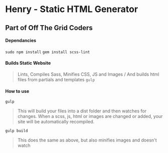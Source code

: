 # Henry - Static HTML Generator

## Part of Off The Grid Coders

#### Dependancies
`sudo npm install`
`gem install scss-lint`

#### Builds Static Website
>Lints, Compiles Sass, Minifies CSS, JS and Images / And builds html files from partials and templates
`gulp`

#### How to use
`gulp`
>This will build your files into a dist folder and then watches for changes. When a scss, js, html or images are changed or added, your site will be automatically recompiled.

`gulp build`
>This does the same as above, but also minifies images and doesn't watch